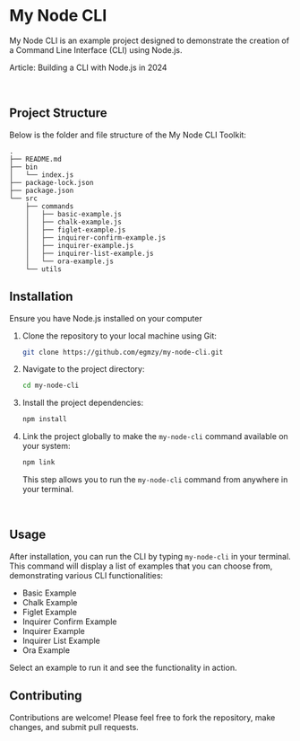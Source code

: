 # My Node CLI

My Node CLI is an example project designed to demonstrate the creation of a Command Line Interface (CLI) using Node.js.

Article: Building a CLI with Node.js in 2024

<br>

## Project Structure

Below is the folder and file structure of the My Node CLI Toolkit:

```
.
├── README.md
├── bin
│   └── index.js
├── package-lock.json
├── package.json
└── src
    ├── commands
    │   ├── basic-example.js
    │   ├── chalk-example.js
    │   ├── figlet-example.js
    │   ├── inquirer-confirm-example.js
    │   ├── inquirer-example.js
    │   ├── inquirer-list-example.js
    │   └── ora-example.js
    └── utils
```

## Installation

Ensure you have Node.js installed on your computer

1. Clone the repository to your local machine using Git:

   ```bash
   git clone https://github.com/egmzy/my-node-cli.git
   ```

2. Navigate to the project directory:

   ```bash
   cd my-node-cli
   ```

3. Install the project dependencies:

   ```bash
   npm install
   ```

4. Link the project globally to make the `my-node-cli` command available on your system:
   ```bash
   npm link
   ```
   This step allows you to run the `my-node-cli` command from anywhere in your terminal.

<br>

## Usage

After installation, you can run the CLI by typing `my-node-cli` in your terminal. This command will display a list of examples that you can choose from, demonstrating various CLI functionalities:

- Basic Example
- Chalk Example
- Figlet Example
- Inquirer Confirm Example
- Inquirer Example
- Inquirer List Example
- Ora Example

Select an example to run it and see the functionality in action.

## Contributing

Contributions are welcome! Please feel free to fork the repository, make changes, and submit pull requests.
